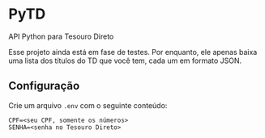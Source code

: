 # PyTD

API Python para Tesouro Direto

Esse projeto ainda está em fase de testes.
Por enquanto, ele apenas baixa uma lista dos títulos do TD que você tem, cada um em formato JSON.


## Configuração

Crie um arquivo `.env` com o seguinte conteúdo:

```
CPF=<seu CPF, somente os números>
SENHA=<senha no Tesouro Direto>
```

